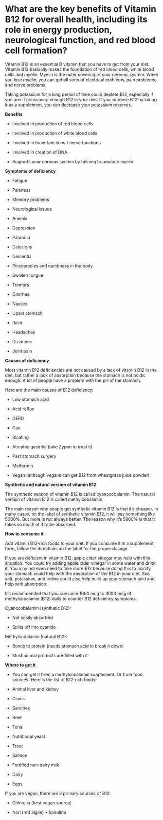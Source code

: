 # What are the key benefits of Vitamin B12 for overall health, including its role in energy production, neurological function, and red blood cell formation?

Vitamin B12 is an essential B vitamin that you have to get from your diet. Vitamin B12 basically makes the foundation of red blood cells, white blood cells and myelin. Myelin is the outer covering of your nervous system. When you lose myelin, you can get all sorts of electrical problems, pain problems, and nerve problems.

Taking potassium for a long period of time could deplete B12, especially if you aren’t consuming enough B12 in your diet. If you increase B12 by taking it as a supplement, you can decrease your potassium reserves.

**Benefits**

- Involved in production of red blood cells

- Involved in production of white blood cells

- Involved in brain functions / nerve functions

- Involved in creation of DNA

- Supports your nervous system by helping to produce myelin

**Symptoms of deficiency**

- Fatigue

- Paleness

- Memory problems

- Neurological issues

- Anemia

- Depression

- Paranoia

- Delusions

- Dementia

- Pins/needles and numbness in the body

- Swollen tongue

- Tremors

- Diarrhea

- Nausea

- Upset stomach

- Rash

- Headaches

- Dizziness

- Joint pain

**Causes of deficiency**

Most vitamin B12 deficiencies are not caused by a lack of vitamin B12 in the diet, but rather a lack of absorption because the stomach is not acidic enough. A lot of people have a problem with the pH of the stomach.

Here are the main causes of B12 deficiency:

- Low stomach acid

- Acid reflux

- GERD

- Gas

- Bloating

- Atrophic gastritis (take Zypan to treat it)

- Past stomach surgery

- Metformin

- Vegan (although vegans can get B12 from wheatgrass juice powder)

**Synthetic and natural version of vitamin B12**

The synthetic version of vitamin B12 is called cyanocobalamin. The natural version of vitamin B12 is called methylcobalamin.

The main reason why people get synthetic vitamin B12 is that it’s cheaper. In many cases, on the label of synthetic vitamin B12, it will say something like 5000%. But more is not always better. The reason why it’s 5000% is that it takes so much of it to be absorbed.

**How to consume it**

Add vitamin B12-rich foods to your diet. If you consume it in a supplement form, follow the directions on the label for the proper dosage.

If you are deficient in vitamin B12, apple cider vinegar may help with this situation. You could try adding apple cider vinegar in some water and drink it. You may not even need to take more B12 because doing this to acidify your stomach could help with the absorption of the B12 in your diet. Sea salt, potassium, and iodine could also help build up your stomach acid and help with absorption.

It’s recommended that you consume 1000 mcg to 3000 mcg of methylcobalamin (B12) daily to counter B12 deficiency symptoms.

Cyanocobalamin (synthetic B12):

- Not easily absorbed

- Splits off into cyanide

Methylcobalamin (natural B12):

- Bonds to protein (needs stomach acid to break it down)

- Most animal products are filled with it

**Where to get it**

- You can get it from a methylcobalamin supplement. Or from food sources. Here is the list of B12-rich foods:

- Animal liver and kidney

- Clams

- Sardines

- Beef

- Tuna

- Nutritional yeast

- Trout

- Salmon

- Fortified non-dairy milk

- Dairy

- Eggs

If you are vegan, there are 3 primary sources of B12:

- Chlorella (best vegan source)

- Nori (red algae) • Spirulina